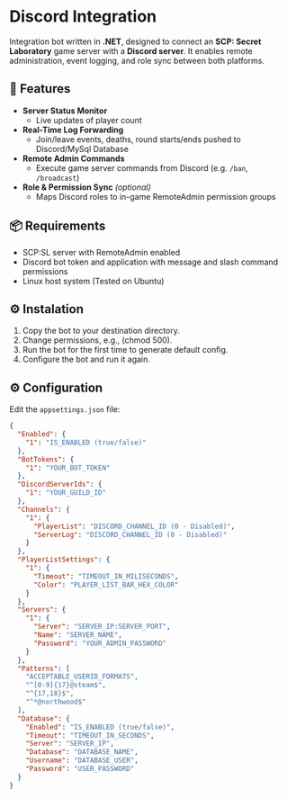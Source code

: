 # Discord Integration

Integration bot written in **.NET**, designed to connect an **SCP: Secret Laboratory** game server with a **Discord server**. It enables remote administration, event logging, and role sync between both platforms.

## 🚀 Features

- **Server Status Monitor**
  - Live updates of player count
- **Real-Time Log Forwarding**
  - Join/leave events, deaths, round starts/ends pushed to Discord/MySql Database
- **Remote Admin Commands**
  - Execute game server commands from Discord (e.g. `/ban`, `/broadcast`)
- **Role & Permission Sync** *(optional)*
  - Maps Discord roles to in-game RemoteAdmin permission groups

## 📦 Requirements

- SCP:SL server with RemoteAdmin enabled
- Discord bot token and application with message and slash command permissions
- Linux host system (Tested on Ubuntu)

## ⚙️ Instalation

1. Copy the bot to your destination directory. 
2. Change permissions, e.g., (chmod 500).
3. Run the bot for the first time to generate default config.
4. Configure the bot and run it again.

## ⚙️ Configuration

Edit the `appsettings.json` file:

```json
{
  "Enabled": {
    "1": "IS_ENABLED (true/false)"
  },
  "BotTokens": {
    "1": "YOUR_BOT_TOKEN"
  },
  "DiscordServerIds": {
    "1": "YOUR_GUILD_ID"
  },
  "Channels": {
    "1": {
      "PlayerList": "DISCORD_CHANNEL_ID (0 - Disabled)",
      "ServerLog": "DISCORD_CHANNEL_ID (0 - Disabled)"
    }
  },
  "PlayerListSettings": {
    "1": {
      "Timeout": "TIMEOUT_IN_MILISECONDS",
      "Color": "PLAYER_LIST_BAR_HEX_COLOR"
    }
  },
  "Servers": {
    "1": {
      "Server": "SERVER_IP:SERVER_PORT",
      "Name": "SERVER_NAME",
      "Password": "YOUR_ADMIN_PASSWORD"
    }
  },
  "Patterns": [
    "ACCEPTABLE_USERID_FORMATS",
    "^[0-9]{17}@steam$",
    "^{17,18}$",
    "^*@northwood$"
  ],
  "Database": {
    "Enabled": "IS_ENABLED (true/false)",
    "Timeout": "TIMEOUT_IN_SECONDS",
    "Server": "SERVER_IP",
    "Database": "DATABASE_NAME",
    "Username": "DATABASE_USER",
    "Password": "USER_PASSWORD"
  }
}
